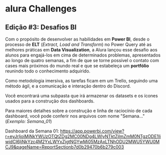 # alura Challenges

## Edição #3: Desafios BI

Com o propósito de desenvolver as habilidades em **Power BI**, desde o processo de **ELT** (_Extract, Load and Transform_) no Power Query até as melhores práticas em **Data Visualization**, a Alura lançou esse desafio aos alunos para engajá-los em cima de determinados problemas, apresentados ao longo de quatro semanas, a fim de que se torne possível o contato com cases mais próximos do mundo real e que se estabeleça um **portfólio** reunindo todo o conhecimento adquirido.

Como metodologia imersiva, as tarefas ficam em um Trello, seguindo uma método ágil, e a comunicação e interação dentro do Discord.

Você encontrará uma subpasta que irá armazenar os datasets e os ícones usados para a construção dos dashboards.

Para maiores detalhes sobre a construção e linha de raciocínio de cada dashboard, você pode conferir nos arquivos com nome "Semana..." (_Exemplo: Semana_01_)

Dashboard da Semana 01: https://app.powerbi.com/view?r=eyJrIjoiMjNkYWUzOTQtZDg2MC00NDg4LWIyNTktZjlmZmM0NTgzODE1IiwidCI6IjNkYzc4M2YxLWYxZjgtNGYwMi05MzAxLTNhODU2MWU5YWU0MCJ9&pageName=ReportSectionb7d0b29470b6b279c003

